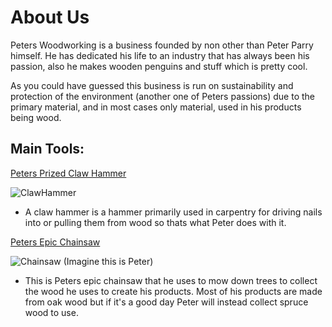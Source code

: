 # About Us
Peters Woodworking is a business founded by non other than Peter Parry himself.
He has dedicated his life to an industry that has always been his passion, also he makes wooden penguins and stuff which is pretty cool.

As you could have guessed this business is run on sustainability and protection of the environment (another one of Peters passions) due to the primary material, and in most cases only material, used in his products being wood.



## Main Tools:
<u> Peters Prized Claw Hammer </u>

![ClawHammer](https://th.bing.com/th/id/R.2f05e77bb93bc1a6144101b4d9669d78?rik=P5G85wH6IKlBew&riu=http%3a%2f%2fwiki.dtonline.org%2fimages%2fthumb%2f6%2f6c%2fClawHammer.png%2f300px-ClawHammer.png&ehk=bEYjEBPlsHpbdQYfyy4F5h%2fFbe0nafgFbExaGSAjAhU%3d&risl=&pid=ImgRaw&r=0&sres=1&sresct=1)
- A claw hammer is a hammer primarily used in carpentry for driving nails into or pulling them from wood so thats what Peter does with it.

<u> Peters Epic Chainsaw </u>

![Chainsaw](https://thumbs.dreamstime.com/z/man-chainsaw-pruning-yew-tree-day-light-34911001.jpg)
(Imagine this is Peter)

- This is Peters epic chainsaw that he uses to mow down trees to collect the wood he uses to create his products. Most of his products are made from oak wood but if it's a good day Peter will instead collect spruce wood to use.